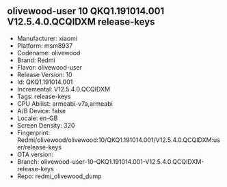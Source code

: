 ## olivewood-user 10 QKQ1.191014.001 V12.5.4.0.QCQIDXM release-keys
- Manufacturer: xiaomi
- Platform: msm8937
- Codename: olivewood
- Brand: Redmi
- Flavor: olivewood-user
- Release Version: 10
- Id: QKQ1.191014.001
- Incremental: V12.5.4.0.QCQIDXM
- Tags: release-keys
- CPU Abilist: armeabi-v7a,armeabi
- A/B Device: false
- Locale: en-GB
- Screen Density: 320
- Fingerprint: Redmi/olivewood/olivewood:10/QKQ1.191014.001/V12.5.4.0.QCQIDXM:user/release-keys
- OTA version: 
- Branch: olivewood-user-10-QKQ1.191014.001-V12.5.4.0.QCQIDXM-release-keys
- Repo: redmi_olivewood_dump
